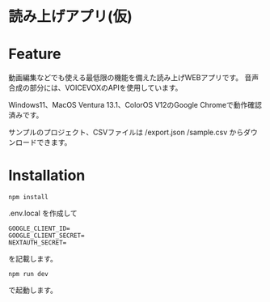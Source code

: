 # 読み上げアプリ(仮)
# Feature
動画編集などでも使える最低限の機能を備えた読み上げWEBアプリです。
音声合成の部分には、VOICEVOXのAPIを使用しています。

Windows11、MacOS Ventura 13.1、ColorOS V12のGoogle Chromeで動作確認済みです。

サンプルのプロジェクト、CSVファイルは
/export.json /sample.csv からダウンロードできます。

# Installation
```:bash
npm install
```

.env.local を作成して
```:env
GOOGLE_CLIENT_ID=
GOOGLE_CLIENT_SECRET=
NEXTAUTH_SECRET=
```
を記載します。

```:bash
npm run dev
```

で起動します。